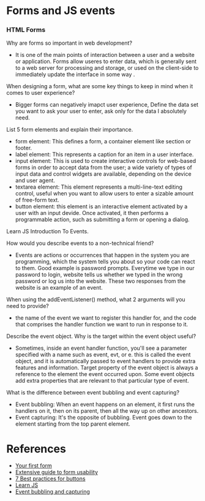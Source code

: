 # Forms and JS events

### HTML Forms

Why are forms so important in web development?
- It is one of the main points of interaction between a user and a website or application. Forms allow useres to enter data, which is generally sent to a web server for processing and storage, or used on the client-side to immediately update the interface in some way .

When designing a form, what are some key things to keep in mind when it comes to user experience?
- Bigger forms can negatively imapct user experience, Define the data set you want to ask your user to enter, ask only for the data I absolutely need.

List 5 form elements and explain their importance.
- form element: This defines a form, a container element like section or footer.
- label element: This represents a caption for an item in a user interface.
- input element: This is used to create interactive controls for web-based forms in order to accept data from the user; a wide variety of types of input data and control widgets are available, depending on the device and user agent.
- textarea element: This element represents a multi-line-text editing control, useful when you want to allow users to enter a sizable amount of free-form text. 
- button element: this element is an interactive element activated by a user with an input devide. Once activated, it then performs a programmable action, such as submitting a form or opening a dialog.

Learn JS
Introduction To Events.

How would you describe events to a non-technical friend?
- Events are actions or occurrences that happen in the system you are programming, which the system tells you about so your code can react to them. Good example is password prompts. Everytime we type in our password to login, website tells us whether we typed in the wrong password or log us into the website. These two responses from the website is an example of an event. 

When using the addEventListener() method, what 2 arguments will you need to provide?
- the name of the event we want to register this handler for, and the code that comprises the handler function we want to run in response to it.

Describe the event object. Why is the target within the event object useful?
- Sometimes, inside an event handler function, you'll see a parameter specified with a name such as event, evt, or e. this is called the event object, and it is automatically passed to event handlers to provide extra features and information. Target property of the event object is always a reference to the element the event occurred upon. Some event objects add extra properties that are relevant to that particular type of event.

What is the difference between event bubbling and event capturing?
- Event bubbling: When an event happens on an element, it first runs the handlers on it, then on its parent, then all the way up on other ancestors.
- Event capturing: It's the opposite of bubbling. Event goes down to the element starting from the top parent element.

# References
- [Your first form](https://developer.mozilla.org/en-US/docs/Learn/Forms/Your_first_form)
- [Extensive guide to form usability](https://www.smashingmagazine.com/2011/11/extensive-guide-web-form-usability/)
- [7 Best practices for buttons](https://www.uxmatters.com/mt/archives/2012/05/7-basic-best-practices-for-buttons.php)
- [Learn JS](https://developer.mozilla.org/en-US/docs/Learn/JavaScript/Building_blocks/Events#using_addeventlistener)
- [Event bubbling and capturing](https://javascript.info/bubbling-and-capturing)
